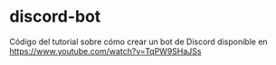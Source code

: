 # discord-bot
Código del tutorial sobre cómo crear un bot de Discord disponible en https://www.youtube.com/watch?v=TqPW9SHaJSs

